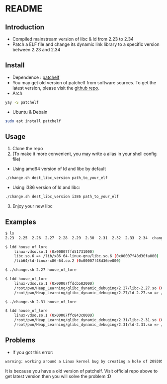 # README

## Introduction

- Compiled mainstream version of libc & ld from 2.23 to 2.34
- Patch a ELF file and change its dynamic link library to a specific version between 2.23 and 2.34

## Install

- Dependence : [patchelf](https://github.com/NixOS/patchelf)
- You may get old version of patchelf from software sources. To get the latest version, please visit the [github repo](https://github.com/NixOS/patchelf).
- Arch

```bash
yay -S patchelf
```

- Ubuntu & Debain

```bash
sudo apt install patchelf
```

## Usage

1. Clone the repo
2. (To make it more convenient, you may write a alias in your shell config file)

- Using amd64 version of ld and libc by default
```bash
./change.sh dest_libc_version path_to_your_elf
```

- Using i386 version of ld and libc:
```bash
./change.sh dest_libc_version i386 path_to_your_elf
```

3. Enjoy your new libc

## Examples

```bash
$ ls
2.23  2.25  2.26  2.27  2.28  2.29  2.30  2.31  2.32  2.33  2.34  change.sh  house_of_lore

$ ldd house_of_lore
	linux-vdso.so.1 (0x00007ffd51731000)
	libc.so.6 => /lib/x86_64-linux-gnu/libc.so.6 (0x00007f48d30fa000)
	/lib64/ld-linux-x86-64.so.2 (0x00007f48d36ee000)

$ ./change.sh 2.27 house_of_lore

$ ldd house_of_lore
	linux-vdso.so.1 (0x00007ffdcb582000)
	/root/pwn/Heap_Learning/glibc_dynamic_debuging/2.27/libc-2.27.so (0x00007fb26d591000)
	/root/pwn/Heap_Learning/glibc_dynamic_debuging/2.27/ld-2.27.so => /lib64/ld-linux-x86-64.so.2 (0x00007fb26db4b000)

$ ./change.sh 2.31 house_of_lore

$ ldd house_of_lore
	linux-vdso.so.1 (0x00007ffc843c0000)
	/root/pwn/Heap_Learning/glibc_dynamic_debuging/2.31/libc-2.31.so (0x00007fb0ec038000)
	/root/pwn/Heap_Learning/glibc_dynamic_debuging/2.31/ld-2.31.so => /lib64/ld-linux-x86-64.so.2 (0x00007fb0ec5fb000)
```

## Problems

- If you got this error:

```bash
warning: working around a Linux kernel bug by creating a hole of 2093056 bytes in ‘your_elf_name’
```

It is because you have a old version of patchelf. Visit official repo above to get latest version then you will solve the problem :D
